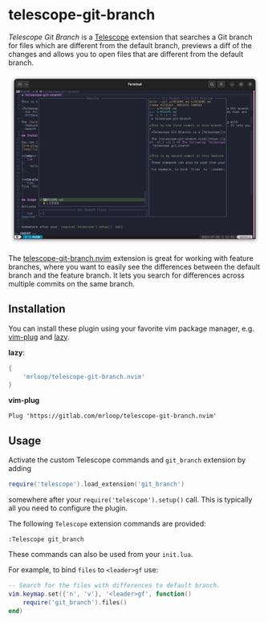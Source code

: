 # telescope-git-branch

*Telescope Git Branch* is a [Telescope](https://github.com/nvim-telescope/telescope.nvim) extension that searches a Git branch for files which are different from the default branch, previews a diff of the changes and allows you to open files that are different from the default branch.

<img src="https://raw.githubusercontent.com/mrloop/files/main/telescope-git-branch.png" alt="screenshot" width="800"/>

The [telescope-git-branch.nvim](https://github.com/mrloop/telescope-git-branch.nvim) extension is great for working with feature branches, where you want to easily see the differences between the default branch and the feature branch. It lets you search for differences across multiple commits on the same branch.

## Installation 

You can install these plugin using your favorite vim package manager, e.g.
[vim-plug](https://github.com/junegunn/vim-plug) and
[lazy](https://github.com/folke/lazy.nvim).

**lazy**:
```lua
{
    'mrloop/telescope-git-branch.nvim'
}
```

**vim-plug**
```VimL
Plug 'https://gitlab.com/mrloop/telescope-git-branch.nvim'
```


## Usage

Activate the custom Telescope commands and `git_branch` extension by adding

```lua
require('telescope').load_extension('git_branch')
```

somewhere after your `require('telescope').setup()` call.
This is typically all you need to configure the plugin.

The following `Telescope` extension commands are provided:

```VimL
:Telescope git_branch
```

These commands can also be used from your `init.lua`.

For example, to bind `files` to `<leader>gf` use:

```lua
-- Search for the files with differences to default branch.
vim.keymap.set({'n', 'v'}, '<leader>gf', function()
    require('git_branch').files()
end)
```
